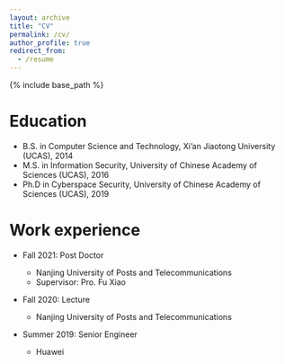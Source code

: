 ```yaml
---
layout: archive
title: "CV"
permalink: /cv/
author_profile: true
redirect_from:
  - /resume
---
```


{% include base_path %}

Education
======
* B.S. in Computer Science and Technology, Xi’an Jiaotong University (UCAS), 2014
* M.S. in Information Security, University of Chinese Academy of Sciences (UCAS), 2016
* Ph.D in Cyberspace Security, University of Chinese Academy of Sciences (UCAS), 2019

Work experience
======

* Fall 2021: Post Doctor
  * Nanjing University of Posts and Telecommunications
  * Supervisor: Pro. Fu Xiao

* Fall 2020: Lecture
  * Nanjing University of Posts and Telecommunications


* Summer 2019: Senior Engineer
  * Huawei

